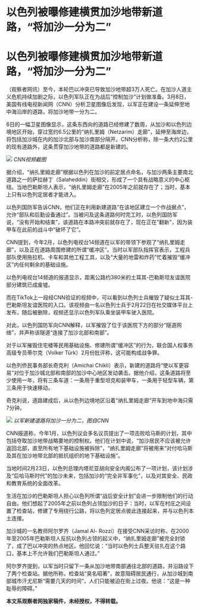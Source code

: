 # 以色列被曝修建横贯加沙地带新道路，“将加沙一分为二”

# 以色列被曝修建横贯加沙地带新道路，“将加沙一分为二”

（观察者网讯）至今，本轮巴以冲突已导致加沙地带超3万人死亡。在加沙人道主义危机持续加剧之际，以色列军队正在为战后“控制加沙”计划做准备。3月8日，美国有线电视新闻网（CNN）分析卫星图像后发现，以军正在建设一条延伸至地中海沿岸的道路，将加沙地带一分为二。

6日的一幅卫星图像显示，这条东西向的道路已经修建了数周，从加沙和以色列边境地区开始，穿过宽约6.5公里的“纳扎里姆（Netzarim）走廊”，延伸至海岸边，将包括加沙城在内的加沙北部与加沙南部分隔开。CNN分析称，除一条大约2公里的现有道路外，这条贯穿加沙地带的道路都是新建的。

![](https://inews.gtimg.com/om_bt/OxIx5j6eLJT3PqRfErAAogsrLnfIa0xNzMjxlSH13JITEAA/1000)
_CNN视频截图_

据介绍，“纳扎里姆走廊”根据以色列在加沙的前定居点命名，与加沙两条主要南北道路之一的萨拉赫丁（Salaheddin）街相交，形成了一个具有战略意义的中心枢纽。当地巴勒斯坦人表示，“纳扎里姆走廊”在2005年之前就存在了；当时，基本上只有以色列定居者才能进入。

以色列国防军告诉CNN，他们正在利用新建道路“在该地区建立一个作战据点”，允许“部队和后勤设备通过”。当被问及这条道路何时完工时，以色列国防军说，“没有开始和结束”，该道路在本路冲突前就存在了，现在正在“翻新”，因为装甲车在此前的战斗中“破坏了它”。

CNN提到，今年2月，以色列电视台14频道在以军的带领下参观了“纳扎里姆走廊”，以及正在道路周围修建的所谓“缓冲区”。当时以军部队指挥官表示，工程兵部队使用拖拉机、卡车和其他工程工具，以及“大量的地雷和炸药”忙着摧毁“缓冲区”内任何剩余的基础设施。

以色列电视台14频道的报道显示，距离公路约380米的土耳其-巴勒斯坦友谊医院部分建筑已成废墟。

而在TikTok上一段经CNN验证的视频中，可以看到以色列士兵摧毁了疑似土耳其-
巴勒斯坦友谊医院的入口。该视频由一名以色列士兵于2月22日在社交媒体平台上发布，随后被删除，视频还显示以色列军队乘坐装甲车驶入医院。

对此，以色列国防军向CNN解释，以军摧毁了位于该医院下方的部分“隧道网络”，并声称该隧道“连接了加沙北部和南部”。

对于以军摧毁住宅楼等民用基础设施、修建所谓“缓冲区”的行为，联合国人权事务高级专员蒂尔克（Volker Türk）2月份批评称，这可能构成战争罪。

以色列侨民事务部长奇克利（Amichai
Chikli）表示，新建的道路将“使以军更容易”对位于加沙城北部和南部的加沙中心地区发动袭击。据他介绍，这条道路将至少使用一年，将有三条车道：一条用于重型坦克和装甲车，一条用于轻型车辆，第三条用于快速移动。

奇克利说，道路建成后，从以色列边境地区沿着“纳扎里姆走廊”开车到地中海只需7分钟。

![](https://inews.gtimg.com/om_bt/Oj3MJG3GQ43MPN3NgOlbZXsCuhupclT5TWTTWtFOJz3oQAA/1000)
_以军新建道路将加沙一分为二，图自CNN_

CNN报道称，今年1月，以色列议会多名议员提出了一项击败哈马斯的计划，其中包括夺取加沙地带战略要地的控制权。他们在计划中说，“加沙居民不应该被允许返回北部，直至所有地下基础设施被拆除”，“纳扎里姆走廊”将被用来“对付哈马斯及其在加沙地带北部的抵抗组织的地下基础设施”。

当地时间2月23日，以色列总理内塔尼亚胡向安全内阁公布了一项计划，该计划涉及“后哈马斯时代”的加沙未来，包括加沙的“完全非军事化”，以及对其安全、民政和教育系统的全面改革。

生活在加沙的巴勒斯坦人担心以色列所谓“战后安全计划”会进一步限制他们的行动自由。他们想起了2005年之前以色列占领加沙的日子：当时，以军在村庄之间设置了检查站，修建了专用绕行公路，将以色列定居点彼此连接起来，并与以色列本土连接。

加沙城的一名教师阿尔罗齐（Jamal Al-
Rozzi）在接受CNN采访时称，在2000年至2005年巴勒斯坦人反抗以色列占领的起义中，“纳扎里姆走廊”被完全封锁了，成了巴以冲突的热点地区。他回忆说：“当时以色列士兵整天驻扎在这个路口，基本上不允许我们巴勒斯坦人通过。”

阿尔罗齐提到，以军当时只留下一条从加沙地带南部通往北部的道路，并沿路设下了两个检查站。据他所称，检查站“臭名昭著”，故意阻碍居民通行，从加沙城到南部城市汗尤尼斯“需要几天的时间”，人们只能被迫在街上过夜。他说：“这是一种耻辱的障碍。”

**本文系观察者网独家稿件，未经授权，不得转载。**


